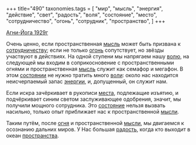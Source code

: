 +++
title="490"
taxonomies.tags = [
 "мир",
 "мысль",
 "энергия",
 "действие",
 "свет",
 "радость",
 "воля",
 "состояние",
 "место",
 "сотрудничество",
 "огонь",
 "сотрудник",
 "пространство",
]
+++

[Агни-Йога 1929г](/agni/1929)

Очень ценно, если пространственная [мысль](/tags/мысль) может быть призвана к [сотрудничеству](/tags/сотрудничество); если не только [огонь](/tags/огонь) сопутствует, но звёзды участвуют в действиях. На одной ступени мы напрягаем нашу [волю](/tags/воля), на следующей мы входим в соприкосновение с пространственными огнями и пространственная [мысль](/tags/мысль) служит как семафор и мегафон. В этом [состоянии](/tags/[состояние](/tags/состояние)) не нужно тратить много [воли](/tags/воля): около нас находится неисчерпаемый запас [энергии](/tags/энергия), и, допущенный, он служит нам.   

Если искра зачёркивает в рукописи [места](/tags/место), подлежащие изъятию, и подчёркивает синим светом заслуживающее одобрения, значит, мы получили мощного сотрудника. Это [состояние](/tags/состояние) нельзя вызвать насильно, только опыт приближает нас к пространственной [мысли](/tags/мысль).   

Таким путём, после [огня](/tags/огонь) и пространственной [мысли](/tags/мысль), мы двигаемся к осознанию дальних миров. У Нас большая [радость](/tags/радость), когда кто выходит в океан [пространства](/tags/пространство).